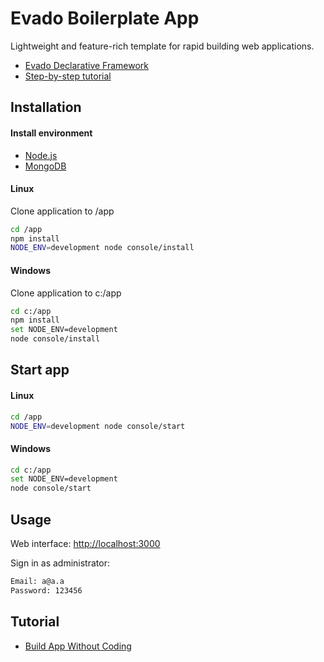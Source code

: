 # Evado Boilerplate App

Lightweight and feature-rich template for rapid building web applications.

- [Evado Declarative Framework](https://github.com/mkhorin/evado)
- [Step-by-step tutorial](http://nervebit.com)

## Installation

#### Install environment
- [Node.js](https://nodejs.org)
- [MongoDB](https://www.mongodb.com/download-center/community)

#### Linux
Clone application to /app
```sh
cd /app
npm install
NODE_ENV=development node console/install
```

#### Windows
Clone application to c:/app
```sh
cd c:/app
npm install
set NODE_ENV=development
node console/install
```

## Start app

#### Linux
```sh
cd /app
NODE_ENV=development node console/start
```

#### Windows
```sh
cd c:/app
set NODE_ENV=development
node console/start
```
  
## Usage
 
Web interface: [http://localhost:3000](http://localhost:3000)

Sign in as administrator:
```sh
Email: a@a.a
Password: 123456
```

## Tutorial
- [Build App Without Coding](http://nervebit.com)